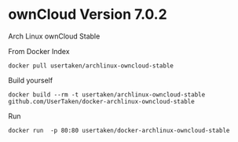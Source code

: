 ownCloud Version 7.0.2
====================
Arch Linux ownCloud Stable

From Docker Index
```
docker pull usertaken/archlinux-owncloud-stable
```

Build yourself
```
docker build --rm -t usertaken/archlinux-owncloud-stable github.com/UserTaken/docker-archlinux-owncloud-stable
```

Run
```
docker run  -p 80:80 usertaken/docker-archlinux-owncloud-stable
```
